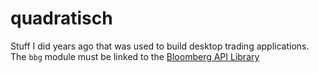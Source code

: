 # quadratisch

Stuff I did years ago that was used to build desktop trading applications. The `bbg` module must be linked to the [Bloomberg API Library](http://www.bloomberglabs.com/api/libraries/)
